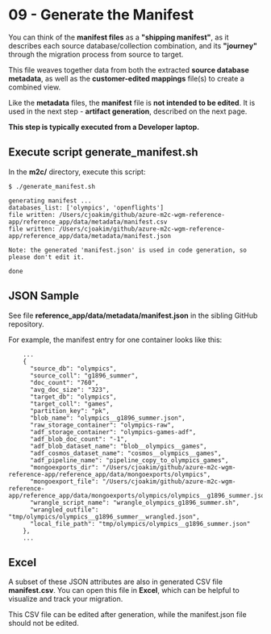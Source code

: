 # 09 - Generate the Manifest

You can think of the **manifest files** as a **"shipping manifest"**, as it
describes each source database/collection combination, and its
**"journey"** through the migration process from source to target.

This file weaves together data from both the extracted **source database metadata**, as well
as the **customer-edited mappings** file(s) to create a combined view.

Like the **metadata** files, the **manifest** file is **not intended to be edited**.
It is used in the next step - **artifact generation**, described on the next page.

**This step is typically executed from a Developer laptop.**

## Execute script generate_manifest.sh

In the **m2c/** directory, execute this script:

```
$ ./generate_manifest.sh

generating manifest ...
databases_list: ['olympics', 'openflights']
file written: /Users/cjoakim/github/azure-m2c-wgm-reference-app/reference_app/data/metadata/manifest.csv
file written: /Users/cjoakim/github/azure-m2c-wgm-reference-app/reference_app/data/metadata/manifest.json

Note: the generated 'manifest.json' is used in code generation, so please don't edit it.

done
```

## JSON Sample

See file **reference_app/data/metadata/manifest.json** in the sibling GitHub repository.

For example, the manifest entry for one container looks like this:

```
    ...
    {
      "source_db": "olympics",
      "source_coll": "g1896_summer",
      "doc_count": "760",
      "avg_doc_size": "323",
      "target_db": "olympics",
      "target_coll": "games",
      "partition_key": "pk",
      "blob_name": "olympics__g1896_summer.json",
      "raw_storage_container": "olympics-raw",
      "adf_storage_container": "olympics-games-adf",
      "adf_blob_doc_count": "-1",
      "adf_blob_dataset_name": "blob__olympics__games",
      "adf_cosmos_dataset_name": "cosmos__olympics__games",
      "adf_pipeline_name": "pipeline_copy_to_olympics_games",
      "mongoexports_dir": "/Users/cjoakim/github/azure-m2c-wgm-reference-app/reference_app/data/mongoexports/olympics",
      "mongoexport_file": "/Users/cjoakim/github/azure-m2c-wgm-reference-app/reference_app/data/mongoexports/olympics/olympics__g1896_summer.json",
      "wrangle_script_name": "wrangle_olympics_g1896_summer.sh",
      "wrangled_outfile": "tmp/olympics/olympics__g1896_summer__wrangled.json",
      "local_file_path": "tmp/olympics/olympics__g1896_summer.json"
    },
    ...
```

## Excel

A subset of these JSON attributes are also in generated CSV file **manifest.csv**.
You can open this file in **Excel**, which can be helpful to visualize and track your migration.

This CSV file can be edited after generation, while the manifest.json file should not be edited.
